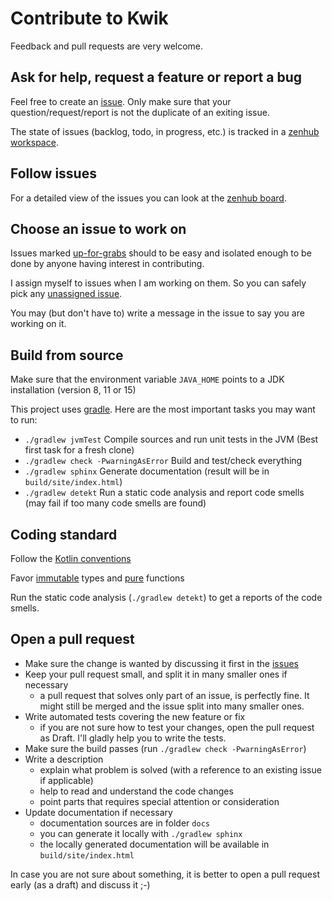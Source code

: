 # Contribute to Kwik

Feedback and pull requests are very welcome.


## Ask for help, request a feature or report a bug

Feel free to create an [issue](https://github.com/jcornaz/kwik/issues).
Only make sure that your question/request/report is not the duplicate of an exiting issue.

The state of issues (backlog, todo, in progress, etc.) is tracked in a [zenhub workspace](https://app.zenhub.com/workspaces/kwik-5e3aa5f35d8a250b41d730e1).


## Follow issues

For a detailed view of the issues you can look at the [zenhub board](https://app.zenhub.com/workspaces/kwik-5e3aa5f35d8a250b41d730e1).


## Choose an issue to work on

Issues marked [up-for-grabs](https://github.com/jcornaz/kwik/issues?q=is%3Aissue+is%3Aopen+label%3A%22up+for+grabs%22) should to be easy and isolated enough to be done by anyone having interest in contributing.

I assign myself to issues when I am working on them. So you can safely pick any
[unassigned issue](https://github.com/jcornaz/kwik/issues?utf8=%E2%9C%93&q=is%3Aissue+is%3Aopen+no%3Aassignee+).

You may (but don't have to) write a message in the issue to say you are working on it.


## Build from source

Make sure that the environment variable `JAVA_HOME` points to a JDK installation (version 8, 11 or 15)

This project uses [gradle](https://gradle.org/). Here are the most important tasks you may want to run:

* `./gradlew jvmTest` Compile sources and run unit tests in the JVM (Best first task for a fresh clone)
* `./gradlew check -PwarningAsError` Build and test/check everything
* `./gradlew sphinx` Generate documentation (result will be in `build/site/index.html`)
* `./gradlew detekt` Run a static code analysis and report code smells (may fail if too many code smells are found)


## Coding standard

Follow the [Kotlin conventions](https://kotlinlang.org/docs/reference/coding-conventions.html)

Favor [immutable](https://en.wikipedia.org/wiki/Immutable_object) types and
[pure](https://en.wikipedia.org/wiki/Pure_function) functions

Run the static code analysis (`./gradlew detekt`) to get a reports of the code smells.


## Open a pull request

* Make sure the change is wanted by discussing it first in the [issues](https://github.com/jcornaz/kwik/issues)
* Keep your pull request small, and split it in many smaller ones if necessary
  * a pull request that solves only part of an issue, is perfectly fine.
    It might still be merged and the issue split into many smaller ones.
* Write automated tests covering the new feature or fix
  * if you are not sure how to test your changes, open the pull request as Draft.
    I'll gladly help you to write the tests.
* Make sure the build passes (run `./gradlew check -PwarningAsError`)
* Write a description
  * explain what problem is solved (with a reference to an existing issue if applicable)
  * help to read and understand the code changes
  * point parts that requires special attention or consideration
* Update documentation if necessary
  * documentation sources are in folder `docs`
  * you can generate it locally with `./gradlew sphinx`
  * the locally generated documentation will be available in `build/site/index.html`

In case you are not sure about something, it is better to open a pull request early (as a draft) and discuss it ;-)
